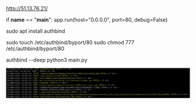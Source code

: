 http://51.13.76.21/

if __name__ == "__main__":
    app.run(host="0.0.0.0", port=80, debug=False)
    
sudo apt install authbind
 
sudo touch /etc/authbind/byport/80
sudo chmod 777 /etc/authbind/byport/80

authbind --deep python3 main.py


![Image alt](https://github.com/kolyasalubov/Lv-568.2.PythonCore/raw/serhiiburnashov/project/serhiiburnashov/consol_img/1.JPG)
